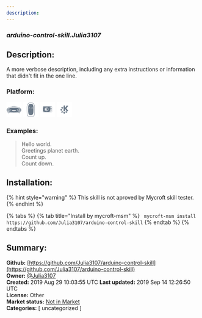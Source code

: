 ```yaml
---
description: 
---
```


### _arduino-control-skill.Julia3107_  
## Description:  
A more verbose description, including any extra instructions or
information that didn't fit in the one line.  
  
### Platform:  
 ![Mark I](../.gitbook/assets/mark-1-icon.png)  ![Mark II](../.gitbook/assets/mark-2-icon.png)  ![Picroft](../.gitbook/assets/picroft-icon.png)  ![plasmoid](../.gitbook/assets/kde.png)   
### Examples:  
> Hello world.  
> Greetings planet earth.  
> Count up.  
> Count down.  
  
## Installation:  
{% hint style="warning" %}
This skill is not aproved by Mycroft skill tester.
{% endhint %}
    
{% tabs %}
{% tab title="Install by mycroft-msm" %}
``` mycroft-msm install https://github.com/Julia3107/arduino-control-skill```
{% endtab %}
  {% endtabs %}
    
## Summary:  
**Github:** [https://github.com/Julia3107/arduino-control-skill](https://github.com/Julia3107/arduino-control-skill)  
**Owner:** [@Julia3107](https://github.com/Julia3107)  
**Created:** 2019 Aug 29 10:03:55 UTC  **Last updated:** 2019 Sep 14 12:26:50 UTC  
**License:** Other  
**Market status:** [Not in Market](https://market.mycroft.ai/skill/)  
**Categories:** [ uncategorized ]   
